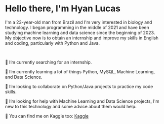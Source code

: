 <!--
**HyanLucas/HyanLucas** is a ✨ _special_ ✨ repository because its `README.md` (this file) appears on your GitHub profile.

Here are some ideas to get you started:

- 🔭 I’m currently working on ...
- 🌱 I’m currently learning ...
- 👯 I’m looking to collaborate on ...
- 🤔 I’m looking for help with ...
- 💬 Ask me about ...
- 📫 How to reach me: ...
- 😄 Pronouns: ...
- ⚡ Fun fact: ...
-->

<h1>Hello there, I'm Hyan Lucas</h1>

<p>I'm a 23-year-old man from Brazil and I'm very interested in biology and technology. I began programming in the middle of 2021 and have been studying machine learning and data science since the beginning of 2023. My objective now is to obtain an internship and improve my skills in English and coding, particularly with Python and Java.</p>
<br>
<p>🔭 I’m currently searching for an internship.</p>
<p>🌱 I’m currently learning a lot of things Python, MySQL, Machine Learning, and Data Science.</p>
<p>👯 I’m looking to collaborate on Python/Java projects to practice my code skills.</p>
<p>🤔 I’m looking for help with Machine Learning and Data Science projects, I'm new to this technology and some advice about them would help.</p>
<p>🤖 You can find me on Kaggle too: <a href="https://www.kaggle.com/hyanlucas">Kaggle</a></p>
